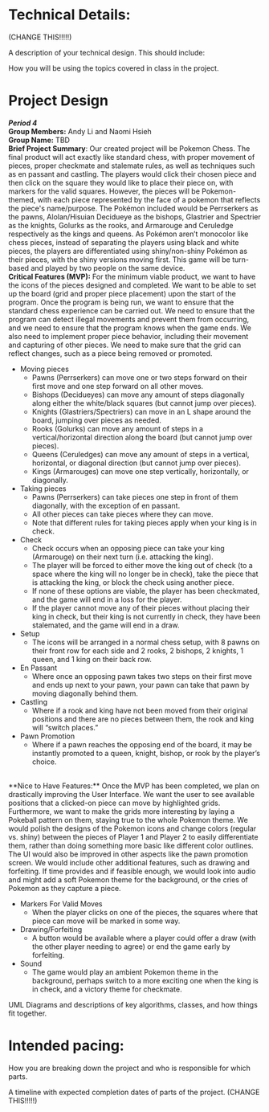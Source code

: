 
# Technical Details:

(CHANGE THIS!!!!!)

A description of your technical design. This should include: 
   
How you will be using the topics covered in class in the project.
     
# Project Design
_**Period 4**_
<br>
**Group Members:** Andy Li and Naomi Hsieh
<br>
**Group Name:** TBD
<br>
**Brief Project Summary**: 
Our created project will be Pokemon Chess. The final product will act exactly like standard chess, with proper movement of pieces, proper checkmate and stalemate rules, as well as techniques such as en passant and castling. The players would click their chosen piece and then click on the square they would like to place their piece on, with markers for the valid squares. However, the pieces will be Pokemon-themed, with each piece represented by the face of a pokemon that reflects the piece's name/purpose. The Pokémon included would be Perrserkers as the pawns, Alolan/Hisuian Decidueye as the bishops, Glastrier and Spectrier as the knights, Golurks as the rooks, and Armarouge and Ceruledge respectively as the kings and queens. As Pokémon aren’t monocolor like chess pieces, instead of separating the players using black and white pieces, the players are differentiated using shiny/non-shiny Pokémon as their pieces, with the shiny versions moving first. This game will be turn-based and played by two people on the same device. 
<br>
**Critical Features (MVP):** For the minimum viable product, we want to have the icons of the pieces designed and completed. We want to be able to set up the board (grid and proper piece placement) upon the start of the program. Once the program is being run, we want to ensure that the standard chess experience can be carried out. We need to ensure that the program can detect illegal movements and prevent them from occurring, and we need to ensure that the program knows when the game ends. We also need to implement proper piece behavior, including their movement and capturing of other pieces. We need to make sure that the grid can reflect changes, such as a piece being removed or promoted.
		<ul>
			<li> Moving pieces <ul>
				<li> Pawns (Perrserkers) can move one or two steps forward on their first move and one step forward on all other moves.</li>
				<li> Bishops (Decidueyes) can move any amount of steps diagonally along either the white/black squares (but cannot jump over pieces).</li>
				<li> Knights (Glastriers/Spectriers) can move in an L shape around the board, jumping over pieces as needed.</li>
				<li> Rooks (Golurks) can move any amount of steps in a vertical/horizontal direction along the board (but cannot jump over pieces).</li>
				<li> Queens (Ceruledges) can move any amount of steps in a  vertical, horizontal, or diagonal direction (but cannot jump over pieces).</li>
				<li> Kings (Armarouges) can move one step vertically, horizontally, or diagonally.</li>
    			</ul></li>
			<li> Taking pieces<ul>
				<li> Pawns (Perrserkers) can take pieces one step in front of them diagonally, with the exception of en passant.</li>
				<li> All other pieces can take pieces where they can move.</li>
				<li> Note that different rules for taking pieces apply when your king is in check.</li>
   			</ul></li>
			<li> Check<ul>
				<li> Check occurs when an opposing piece can take your king (Armarouge) on their next turn (i.e. attacking the king).</li>
				<li> The player will be forced to either move the king out of check (to a space where the king will no longer be in check), take the piece that is attacking the king, or block the check using another piece. </li>
				<li> If none of these options are viable, the player has been checkmated, and the game will end in a loss for the player.</li>
				<li> If the player cannot move any of their pieces without placing their king in check, but their king is not currently in check, they have been stalemated, and the game will end in a draw.</li>
    			</ul></li>
			<li> Setup<ul>
				<li> The icons will be arranged in a normal chess setup, with 8 pawns on their front row for each side and 2 rooks, 2 bishops, 2 knights, 1 queen, and 1 king on their back row.</li>
    			</ul></li>
			<li> En Passant<ul>
			<li> Where once an opposing pawn takes two steps on their first move and ends up next to your pawn, your pawn can take that pawn by moving diagonally behind them.</li>
   			</ul></li>
			<li> Castling <ul>
				<li> Where if a rook and king have not been moved from their original positions and there are no pieces between them, the rook and king will “switch places.”</li>
    			</ul></li>
			<li> Pawn Promotion<ul>
				<li> Where if a pawn reaches the opposing end of the board, it may be instantly promoted to a queen, knight, bishop, or rook by the player’s choice.</li>
    			</ul></li>
       		</ul>


<br>
**Nice to Have Features:** Once the MVP has been completed, we plan on drastically improving the User Interface. We want the user to see available positions that a clicked-on piece can move by highlighted grids. Furthermore, we want to make the grids more interesting by laying a Pokeball pattern on them, staying true to the whole Pokemon theme. We would polish the designs of the Pokemon icons and change colors (regular vs. shiny) between the pieces of Player 1 and Player 2 to easily differentiate them, rather than doing something more basic like different color outlines. The UI would also be improved in other aspects like the pawn promotion screen. We would include other additional features, such as drawing and forfeiting. If time provides and if feasible enough, we would look into audio and might add a soft Pokemon theme for the background, or the cries of Pokemon as they capture a piece.
		<ul>
		<li>Markers For Valid Moves <ul><li>When the player clicks on one of the pieces, the squares where that piece can move will be marked in some way.</li></ul></li>
		<li>Drawing/Forfeiting<ul><li>A button would be available where a player could offer a draw (with the other player needing to agree) or end the game early by forfeiting.</li></ul></li>
		<li>Sound<ul><li>The game would play an ambient Pokemon theme in the background, perhaps switch to a more exciting one when the king is in check, and a victory theme for checkmate. </li></ul></li> 
		</ul>
UML Diagrams and descriptions of key algorithms, classes, and how things fit together.


    
# Intended pacing:

How you are breaking down the project and who is responsible for which parts.

A timeline with expected completion dates of parts of the project. (CHANGE THIS!!!!!)

